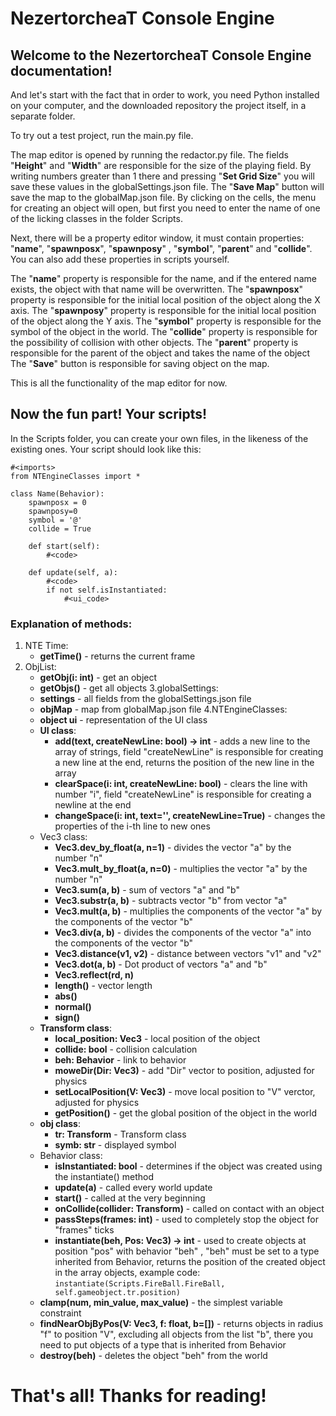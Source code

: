 # NezertorcheaT Console Engine

## Welcome to the NezertorcheaT Console Engine documentation!

And let's start with the fact that in order to work, you need Python installed on your computer, and the downloaded repository
the project itself, in a separate folder.

To try out a test project, run the main.py file.

The map editor is opened by running the redactor.py file.
The fields "**Height**" and "**Width**" are responsible for the size of the playing field.
By writing numbers greater than 1 there and pressing "**Set Grid Size**" you will save these values ​​in the globalSettings.json file.
The "**Save Map**" button will save the map to the globalMap.json file.
By clicking on the cells, the menu for creating an object will open, but first you need to enter the name of one of the licking classes in the folder
Scripts.

Next, there will be a property editor window, it must contain properties: "**name**", "**spawnposx**", "**spawnposy**"
, "**symbol**", "**parent**"
and "**collide**". You can also add these properties in scripts yourself.

The "**name**" property is responsible for the name, and if the entered name exists, the object with that name will be overwritten.
The "**spawnposx**" property is responsible for the initial local position of the object along the X axis.
The "**spawnposy**" property is responsible for the initial local position of the object along the Y axis.
The "**symbol**" property is responsible for the symbol of the object in the world.
The "**collide**" property is responsible for the possibility of collision with other objects.
The "**parent**" property is responsible for the parent of the object and takes the name of the object
The "**Save**" button is responsible for saving
object on the map.

This is all the functionality of the map editor for now.

## Now the fun part! Your scripts!

In the Scripts folder, you can create your own files, in the likeness of the existing ones. Your script should look like this:

```
#<imports>
from NTEngineClasses import *

class Name(Behavior):
    spawnposx = 0
    spawnposy=0
    symbol = '@'
    collide = True

    def start(self):
        #<code>
    
    def update(self, a):
        #<code>
        if not self.isInstantiated:
            #<ui_code>
```

### Explanation of methods:

1. NTE Time:
    - **getTime()** - returns the current frame
2. ObjList:
    - **getObj(i: int)** - get an object
    - **getObjs()** - get all objects
3.globalSettings:
    - **settings** - all fields from the globalSettings.json file
    - **objMap** - map from globalMap.json file
4.NTEngineClasses:
    - **object ui** - representation of the UI class
    - **UI class**:
        - **add(text, createNewLine: bool) -> int** - adds a new line to the array of strings, field "createNewLine"
          is responsible for creating a new line at the end, returns the position of the new line in the array
        - **clearSpace(i: int, createNewLine: bool)** - clears the line with number "i", field "createNewLine" is responsible for
          creating a newline at the end
        - **changeSpace(i: int, text='', createNewLine=True)** - changes the properties of the i-th line to new ones
    - Vec3 class:
        - **Vec3.dev_by_float(a, n=1)** - divides the vector "a" by the number "n"
        - **Vec3.mult_by_float(a, n=0)** - multiplies the vector "a" by the number "n"
        - **Vec3.sum(a, b)** - sum of vectors "a" and "b"
        - **Vec3.substr(a, b)** - subtracts vector "b" from vector "a"
        - **Vec3.mult(a, b)** - multiplies the components of the vector "a" by the components of the vector "b"
        - **Vec3.div(a, b)** - divides the components of the vector "a" into the components of the vector "b"
        - **Vec3.distance(v1, v2)** - distance between vectors "v1" and "v2"
        - **Vec3.dot(a, b)** - Dot product of vectors "a" and "b"
        - **Vec3.reflect(rd, n)**
        - **length()** - vector length
        - **abs()**
        - **normal()**
        - **sign()**
    - **Transform class**:
        - **local_position: Vec3** - local position of the object
        - **collide: bool** - collision calculation
        - **beh: Behavior** - link to behavior
        - **moweDir(Dir: Vec3)** - add "Dir" vector to position, adjusted for physics
        - **setLocalPosition(V: Vec3)** - move local position to "V" verctor, adjusted for physics
        - **getPosition()** - get the global position of the object in the world
    - **obj class**:
        - **tr: Transform** - Transform class
        - **symb: str** - displayed symbol
    - Behavior class:
        - **isInstantiated: bool** - determines if the object was created using the instantiate() method
        - **update(a)** - called every world update
        - **start()** - called at the very beginning
        - **onCollide(collider: Transform)** - called on contact with an object
        - **passSteps(frames: int)** - used to completely stop the object for "frames" ticks
        - **instantiate(beh, Pos: Vec3) -> int** - used to create objects at position "pos" with behavior "beh"
          , "beh" must be set to a type inherited from Behavior, returns the position of the created object in the array
          objects, example code: ```instantiate(Scripts.FireBall.FireBall, self.gameobject.tr.position)```
    - **clamp(num, min_value, max_value)** - the simplest variable constraint
     - **findNearObjByPos(V: Vec3, f: float, b=[])** - returns objects in radius "f" to position "V", excluding all
       objects from the list "b", there you need to put objects of a type that is inherited from Behavior
     - **destroy(beh)** - deletes the object "beh" from the world

# That's all! Thanks for reading!
